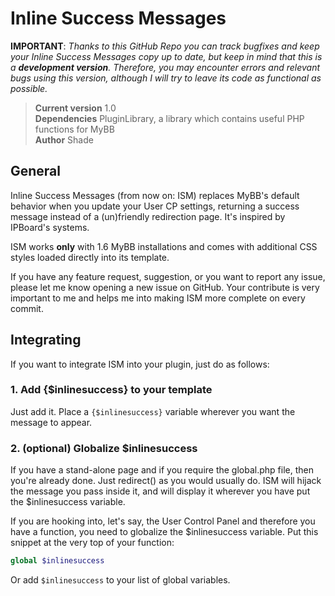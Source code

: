 # Inline Success Messages

**IMPORTANT**: *Thanks to this GitHub Repo you can track bugfixes and keep your Inline Success Messages copy up to date, but keep in mind that this is a <strong>development version</strong>. Therefore, you may encounter errors and relevant bugs using this version, although I will try to leave its code as functional as possible.*

> **Current version** 1.0  
> **Dependencies** PluginLibrary, a library which contains useful PHP functions for MyBB  
> **Author** Shade  

## General

Inline Success Messages (from now on: ISM) replaces MyBB's default behavior when you update your User CP settings, returning a success message instead of a (un)friendly redirection page. It's inspired by IPBoard's systems.

ISM works **only** with 1.6 MyBB installations and comes with additional CSS styles loaded directly into its template.

If you have any feature request, suggestion, or you want to report any issue, please let me know opening a new issue on GitHub. Your contribute is very important to me and helps me into making ISM more complete on every commit.

## Integrating

If you want to integrate ISM into your plugin, just do as follows:

### 1. Add {$inlinesuccess} to your template

Just add it. Place a ```{$inlinesuccess}``` variable wherever you want the message to appear.

### 2. (optional) Globalize $inlinesuccess

If you have a stand-alone page and if you require the global.php file, then you're already done. Just redirect() as you would usually do. ISM will hijack the message you pass inside it, and will display it wherever you have put the $inlinesuccess variable.

If you are hooking into, let's say, the User Control Panel and therefore you have a function, you need to globalize the $inlinesuccess variable. Put this snippet at the very top of your function:

```php
global $inlinesuccess
```

Or add ```$inlinesuccess``` to your list of global variables.